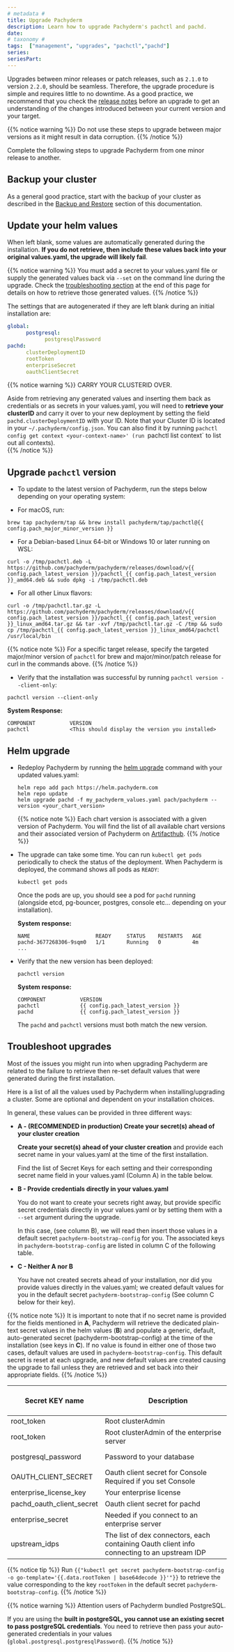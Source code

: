 ```yaml
---
# metadata # 
title: Upgrade Pachyderm
description: Learn how to upgrade Pachyderm's pachctl and pachd. 
date: 
# taxonomy #
tags:  ["management", "upgrades", "pachctl","pachd"]
series:
seriesPart:
---
```


Upgrades between minor releases or patch releases, such as `2.1.0` to version `2.2.0`,
should be seamless.
Therefore, the upgrade procedure is simple and requires little to no downtime.
As a good practice, we recommend that you check the [release notes](https://github.com/pachyderm/pachyderm/blob/master/CHANGELOG.md) before an upgrade to get an understanding of the changes introduced between your current version and your target. 

{{% notice warning %}}
Do not use these steps to upgrade between major versions as it might result in data corruption.
{{% /notice %}}

Complete the following steps to upgrade Pachyderm from one minor release to another.
## Backup your cluster

As a general good practice, start with the backup of your cluster as described in the [Backup and Restore](../backup-restore/)
section of this documentation.

## Update your helm values

When left blank, some values are automatically generated during the installation. 
**If you do not retrieve, then include these values back into your original values.yaml, the upgrade will likely fail**.

{{% notice warning %}}
You must add a secret to your values.yaml file or supply the generated values back via `--set` on the command line during the upgrade. Check the [troubleshooting section](#troubleshoot-upgrades) at the end of this page for details on how to retrieve those generated values.
{{% /notice %}}

The settings that are autogenerated if they are left blank during an initial installation are:

```yaml 
global:
      postgresql:
            postgresqlPassword
pachd:
      clusterDeploymentID
      rootToken
      enterpriseSecret
      oauthClientSecret
```

{{% notice warning  %}}
CARRY YOUR CLUSTERID OVER.

Aside from retrieving any generated values and inserting them back as credentials  or as secrets in your values.yaml, you will need to **retrieve your clusterID** and carry it over to your new deployment by setting the field `pachd.clusterDeploymentID` with your ID. Note that your Cluster ID is located in your `~/.pachyderm/config.json`. You can also find it by running `pachctl config get context <your-context-name>' (run `pachctl list context` to list out all contexts).  
{{% /notice %}}

## Upgrade `pachctl` version
 
 - To update to the latest version of Pachyderm, run the steps below depending on your operating system:
  
  * For macOS, run:  

  ```shell  
  brew tap pachyderm/tap && brew install pachyderm/tap/pachctl@{{ config.pach_major_minor_version }}  
  ```  

  * For a Debian-based Linux 64-bit or Windows 10 or later running on  
  WSL:  

  ```shell  
  curl -o /tmp/pachctl.deb -L https://github.com/pachyderm/pachyderm/releases/download/v{{ config.pach_latest_version }}/pachctl_{{ config.pach_latest_version }}_amd64.deb && sudo dpkg -i /tmp/pachctl.deb  
  ```  

  * For all other Linux flavors:  

  ```shell  
  curl -o /tmp/pachctl.tar.gz -L https://github.com/pachyderm/pachyderm/releases/download/v{{ config.pach_latest_version }}/pachctl_{{ config.pach_latest_version }}_linux_amd64.tar.gz && tar -xvf /tmp/pachctl.tar.gz -C /tmp && sudo cp /tmp/pachctl_{{ config.pach_latest_version }}_linux_amd64/pachctl /usr/local/bin  
  ```  

  {{% notice note %}}
  For a specific target release, specify the targeted major/minor version of `pachctl` for brew and major/minor/patch release for curl in the commands above.
  {{% /notice %}}

 - Verify that the installation was successful by running `pachctl version --client-only`:  
  
  ```shell  
  pachctl version --client-only  
  ```  

  **System Response:**  

  ```shell  
  COMPONENT           VERSION  
  pachctl             <This should display the version you installed>  
  ```  

## Helm upgrade

- Redeploy Pachyderm by running the [helm upgrade](https://helm.sh/docs/helm/helm_upgrade/) command with your updated values.yaml:

  ```shell
  helm repo add pach https://helm.pachyderm.com
  helm repo update
  helm upgrade pachd -f my_pachyderm_values.yaml pach/pachyderm --version <your_chart_version>
  ```

  {{% notice note %}}
  Each chart version is associated with a given version of Pachyderm. You will find the list of all available chart versions and their associated version of Pachyderm on [Artifacthub](https://artifacthub.io/packages/helm/pachyderm/pachyderm).
  {{% /notice %}}

- The upgrade can take some time. You can run `kubectl get pods` periodically
to check the status of the deployment. When Pachyderm is deployed, the command
shows all pods as `READY`:

  ```shell
  kubectl get pods
  ```
  Once the pods are up, you should see a pod for `pachd` running 
  (alongside etcd, pg-bouncer, postgres, console etc... depending on your installation). 

  **System response:**

  ```shell
  NAME                     READY     STATUS    RESTARTS   AGE
  pachd-3677268306-9sqm0   1/1       Running   0          4m
  ...
  ```

- Verify that the new version has been deployed:

  ```shell
  pachctl version
  ```

  **System response:**

  ```shell
  COMPONENT           VERSION
  pachctl             {{ config.pach_latest_version }}
  pachd               {{ config.pach_latest_version }}
  ```

  The `pachd` and `pachctl` versions must both match the new version.

## Troubleshoot upgrades

Most of the issues you might run into when
upgrading Pachyderm are related to the failure to retrieve 
then re-set default values that were generated during the first installation.

Here is a list of all the values used by Pachyderm when installing/upgrading a cluster. Some are optional and dependent on your installation choices.

In general, these values can be provided in three different ways:

- **A - (RECOMMENDED in production) Create your secret(s) ahead of your cluster creation** 
      
  **Create your secret(s) ahead of your cluster creation** and provide each secret name in your values.yaml at the time of the first installation. 

  Find the list of Secret Keys for each setting and their corresponding secret name field in your values.yaml (Column A) in the table below.

- **B - Provide credentials directly in your values.yaml**

  You do not want to create your secrets right away, but provide specific secret credentials directly in your values.yaml or by setting them  with a `--set` argument during the upgrade.

  In this case, (see column B), we will read then insert those values in a default secret `pachyderm-bootstrap-config` for you. The associated keys in `pachyderm-bootstrap-config` are listed in column C of the following table.


- **C - Neither A nor B**

  You have not created secrets ahead of your installation, nor did you provide values directly in the values.yaml; we created default values for you in the default secret `pachyderm-bootstrap-config` (See column C below for their key). 
  

{{% notice note %}}
It is important to note that if no secret name is provided for the fields mentioned in **A**, Pachyderm will retrieve the dedicated plain-text secret values in the helm values (**B**) and populate a generic, default, auto-generated secret (pachyderm-bootstrap-config) at the time of the installation (see keys in **C**). If no value is found in either one of those two cases, default values are used in `pachyderm-bootstrap-config`. This default secret is reset at each upgrade, and new default values are created causing the upgrade to fail unless they are retrieved and set back into their appropriate fields.
{{% /notice %}}

|Secret KEY name| <div style="width:290px"> Description </div>| A - Create your secrets ahead <br> of your cluster creation| B - Pass credentials in values.yaml| <div style="width:250px"> C - Neither A nor B - KEY name in default `pachyderm-bootstrap-config` secret </div>| 
|------------|------------|-----|--------|---------|
|root_token| Root clusterAdmin| pachd.rootTokenSecretName |pachd.rootToken|rootToken|
|root_token|Root clusterAdmin of the enterprise server|pachd.enterpriseRootTokenSecretName|pachd.enterpriseRootToken|enterpriseRootToken|
|postgresql_password|Password to your database|global.postgresql.postgresqlExistingSecretName <br> global.postgresql.postgresqlExistingSecretKey |global.postgresql.postgresqlPassword|postgresql-password * in separate secret called `postgres`|
|OAUTH_CLIENT_SECRET|Oauth client secret for Console <br> Required if you set Console|console.config.oauthClientSecretSecretName |console.config.oauthClientSecret|oidcClients[1].secret|
|enterprise_license_key|Your enterprise license|pachd.enterpriseLicenseKeySecretName |pachd.enterpriseLicenseKey|license|
|pachd_oauth_client_secret| Oauth client secret for pachd| pachd.oauthClientSecretSecretName|pachd.oauthClientSecret|oidcClients[0].secret|
|enterprise_secret|Needed if you connect to an enterprise server|pachd.enterpriseSecretSecretName  |pachd.enterpriseSecret|enterpriseSecret|
|upstream_idps|The list of dex connectors, each containing Oauth client info connecting to an upstream IDP|oidc.upstreamIDPsSecretName|oidc.upstreamIDPs|idps|


{{% notice tip %}}
Run `{{"kubectl get secret pachyderm-bootstrap-config -o go-template='{{.data.rootToken | base64decode }}'"}}` to retrieve the value corresponding to the key `rootToken` in the default secret `pachyderm-bootstrap-config`.
{{% /notice  %}}

{{% notice warning  %}} 
Attention users of Pachyderm bundled PostgreSQL.

If you are using the **built in postgreSQL, you cannot use an existing secret to pass postgreSQL credentials**. You need to retrieve then pass your auto-generated credentials in your values (`global.postgresql.postgresqlPassword`).
{{% /notice %}}